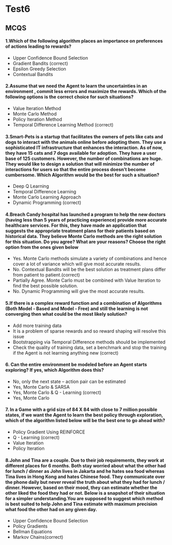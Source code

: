 # Test6

<a id="1"></a>
## MCQS

#### 1.Which of the following algorithm places an importance on preferences of actions leading to rewards?
- Upper Confidence Bound Selection
- Gradient Bandits (correct)
- Epsilon Greedy Selection
- Contextual Bandits 


#### 2.Assume that we need the Agent to learn the uncertainties in an environment , commit less errors and maximize the rewards. Which of the following options is the correct choice for such situations?
- Value Iteration Method
- Monte Carlo Method
- Policy Iteration Method
- Temporal Difference Learning Method (correct)

#### 3.Smart-Pets is a startup that facilitates the owners of pets like cats and dogs to interact with the animals online before adopting them. They use a sophisticated IT infrastructure that enhances the interaction. As of now, they have 15 cats and 7 dogs available for adoption. They have a user base of 125 customers. However, the number of combinations are  huge. They would like to design a solution that will minimize the number of interactions for users so that the entire process doesn’t become cumbersome. Which Algorithm would be the best for such a situation? 

- Deep Q Learning 
- Temporal Difference Learning
- Monte Carlo Learning Approach
- Dynamic Programming (correct)

#### 4.Breach Candy hospital has launched a program to help the new doctors (having less than 5 years of practicing experience) provide more accurate healthcare services. For this, they have made an application that suggests the appropriate treatment plans for their patients based on historical data. They believe Monte Carlo methods are the right solution for this situation. Do you agree? What are your reasons? Choose the right option from the ones given below
- Yes. Monte Carlo methods simulate a variety of combinations and hence cover a lot of variance which will give most accurate results.
- No. Contextual Bandits will be the best solution as treatment plans differ from patient to patient.(correct)
- Partially Agree. Monte Carlo must be combined with Value Iteration to find the best possible solution.
- No. Dynamic Programming will give the most accurate results.

#### 5.If there is a complex reward function and a combination of Algorithms (Both Model - Based and Model -  Free) and still the learning is not converging then what could be the most likely solution?
- Add more training data 
- It is a problem of sparse rewards and so reward shaping will resolve this issue
- Bootstrapping via Temporal Difference methods should be implemented 
- Check the quality of training data, set a benchmark and stop the training if the Agent is not learning anything new (correct)

#### 6. Can the entire environment be modeled before an Agent starts exploring? If yes, which Algorithm does this?
- No, only the next state – action pair can be estimated
- Yes, Monte Carlo &  SARSA 
- Yes, Monte Carlo & Q - Learning (correct)
- Yes, Monte Carlo

#### 7. In a Game with a grid size of 84 X 84 with close to 7 million possible states, if we want the Agent to learn the best policy through exploration, which of the algorithm listed below will be the best one to go ahead with?
- Policy Gradient Using REINFORCE
- Q - Learning (correct)
- Value Iteration
- Policy Iteration

#### 8.John and Tina are a couple. Due to their job requirements, they work at different places for 6 months. Both stay worried about what the other had for lunch / dinner as John lives in Jakarta and he hates sea food whereas Tina lives in Hong Kong and hates Chinese food. They communicate over the phone daily but never reveal the truth about what they had for lunch / dinner. However, based on their mood, they can estimate whether the other liked the food they had or not. Below is a snapshot of their situation for a simpler understanding.You are supposed to suggest which method is best suited to help John and Tina estimate with maximum precision what food the other had on any given day.
- Upper Confidence Bound Selection
- Policy Gradients
- Bellman Equations
- Markov Chains(correct)



